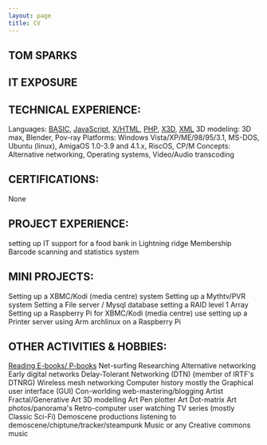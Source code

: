 ```yaml
---
layout: page
title: CV
---
```

## TOM SPARKS ##


## IT EXPOSURE ##
## TECHNICAL EXPERIENCE: ##
Languages:	[BASIC](https://en.wikipedia.org/wiki/BASIC), [JavaScript](https://en.wikipedia.org/wiki/JavaScript), [X/HTML](https://en.wikipedia.org/wiki/XHTML), [PHP](https://en.wikipedia.org/wiki/PHP), [X3D](https://en.wikipedia.org/wiki/X3D), [XML](https://en.wikipedia.org/wiki/XML)
3D modeling:	3D max, Blender, Pov-ray
Platforms: 	Windows Vista/XP/ME/98/95/3.1, MS-DOS, Ubuntu (linux),  AmigaOS 1.0-3.9 and 4.1.x, 		RiscOS, CP/M
Concepts:	Alternative networking, Operating systems, Video/Audio transcoding
## CERTIFICATIONS: ##
None

## PROJECT EXPERIENCE: ##
setting up IT support for a food bank in Lightning ridge
Membership Barcode scanning and statistics system
## MINI PROJECTS: ##
Setting up a XBMC/Kodi (media centre) system
Setting up a Mythtv/PVR system
Setting a File server / Mysql database
setting a RAID level 1 Array
Setting up a Raspberry Pi for XBMC/Kodi (media centre) use
setting up a Printer server using Arm archlinux on a Raspberry Pi 
## OTHER ACTIVITIES & HOBBIES: ##
[Reading E-books/ P-books]({{site.url}}/about-me/books.html)
Net-surfing
Researching 
Alternative networking
Early digital networks
Delay-Tolerant Networking (DTN) (member of IRTF's DTNRG)
Wireless mesh networking
Computer history mostly the Graphical user interface (GUI)
Con-worlding
web-mastering/blogging
Artist
Fractal/Generative Art
3D modelling Art
Pen plotter Art
Dot-matrix Art
photos/panorama's
Retro-computer user
watching 
TV series (mostly Classic Sci-Fi)
Demoscene productions
listening to demoscene/chiptune/tracker/steampunk Music or any Creative commons music 



